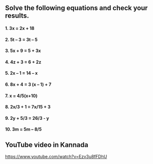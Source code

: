 ## Solve the following equations and check your results.
#### 1. 3x = 2x + 18 
#### 2. 5t – 3 = 3t – 5 
#### 3. 5x + 9 = 5 + 3x
#### 4. 4z + 3 = 6 + 2z 
#### 5. 2x – 1 = 14 – x 
#### 6. 8x + 4 = 3 (x – 1) + 7
#### 7. x = 4/5(x+10)
#### 8. 2x/3 + 1 = 7x/15 + 3
#### 9. 2y + 5/3 = 26/3 - y
#### 10. 3m = 5m – 8/5


## YouTube video in Kannada
https://www.youtube.com/watch?v=Ezv3u8fFDhU

